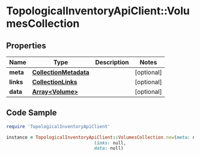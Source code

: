 # TopologicalInventoryApiClient::VolumesCollection

## Properties

Name | Type | Description | Notes
------------ | ------------- | ------------- | -------------
**meta** | [**CollectionMetadata**](CollectionMetadata.md) |  | [optional] 
**links** | [**CollectionLinks**](CollectionLinks.md) |  | [optional] 
**data** | [**Array&lt;Volume&gt;**](Volume.md) |  | [optional] 

## Code Sample

```ruby
require 'TopologicalInventoryApiClient'

instance = TopologicalInventoryApiClient::VolumesCollection.new(meta: null,
                                 links: null,
                                 data: null)
```


